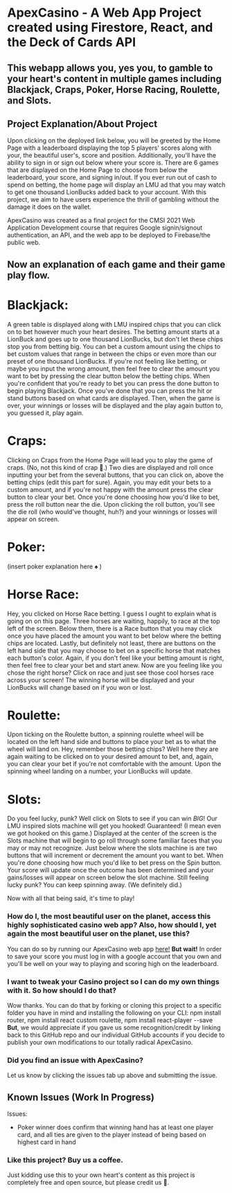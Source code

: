 # ApexCasino - A Web App Project created using Firestore, React, and the Deck of Cards API

## This webapp allows you, yes you, to gamble to your heart's content in multiple games including Blackjack, Craps, Poker, Horse Racing, Roulette, and Slots.

## Project Explanation/About Project

Upon clicking on the deployed link below, you will be greeted by the Home Page with a leaderboard displaying the top 5 players' scores along with your, the beautiful user's, score and position. Additionally, you'll have the ability to sign in or sign out below where your score is. There are 6 games that are displayed on the Home Page to choose from below the leaderboard, your score, and signing in/out. If you ever run out of cash to spend on betting, the home page will display an LMU ad that you may watch to get one thousand LionBucks added back to your account. With this project, we aim to have users experience the thrill of gambling without the damage it does on the wallet.

ApexCasino was created as a final project for the CMSI 2021 Web Application Development course that requires Google signin/signout authentication, an API, and the web app to be deployed to Firebase/the public web.

## Now an explanation of each game and their game play flow.

# Blackjack: 
A green table is displayed along with LMU inspired chips that you can click on to bet however much your heart desires. The betting amount starts at a LionBuck and goes up to one thousand LionBucks, but don't let these chips stop you from betting big. You can bet a custom amount using the chips to bet custom values that range in between the chips or even more than our preset of one thousand LionBucks. If you're not feeling like betting, or maybe you input the wrong amount, then feel free to clear the amount you want to bet by pressing the clear button below the betting chips. When you're confident that you're ready to bet you can press the done button to begin playing Blackjack. Once you've done that you can press the hit or stand buttons based on what cards are displayed. Then, when the game is over, your winnings or losses will be displayed and the play again button to, you guessed it, play again.

# Craps: 
Clicking on Craps from the Home Page will lead you to play the game of craps. (No, not this kind of crap 💩.) Two dies are displayed and roll once inputting your bet from the several buttons, that you can click on, above the betting chips (edit this part for sure). Again, you may edit your bets to a custom amount, and if you're not happy with the amount press the clear button to clear your bet. Once you're done choosing how you'd like to bet, press the roll button near the die. Upon clicking the roll button, you'll see the die roll (who would've thought, huh?) and your winnings or losses will appear on screen.

# Poker: 
(insert poker explanation here ♠️ )

# Horse Race: 
Hey, you clicked on Horse Race betting. I guess I ought to explain what is going on on this page. Three horses are waiting, happily, to race at the top left of the screen. Below them, there is a Race button that you may click once you have placed the amount you want to bet below where the betting chips are located. Lastly, but definitely not least, there are buttons on the left hand side that you may choose to bet on a specific horse that matches each button's color. Again, if you don't feel like your betting amount is right, then feel free to clear your bet and start anew. Now are you feeling like you chose the right horse? Click on race and just see those cool horses race across your screen! The winning horse will be displayed and your LionBucks will change based on if you won or lost.

# Roulette: 
Upon ticking on the Roulette button, a spinning roulette wheel will be located on the left hand side and buttons to place your bet as to what the wheel will land on. Hey, remember those betting chips? Well here they are again waiting to be clicked on to your desired amount to bet, and, again, you can clear your bet if you're not comfortable with the amount. Upon the spinning wheel landing on a number, your LionBucks will update.

# Slots: 
Do you feel lucky, punk? Well click on Slots to see if you can win _BIG_! Our LMU inspired slots machine will get you hooked! Guaranteed! (I mean even we got hooked on this game.) Displayed at the center of the screen is the Slots machine that will begin to go roll through some familiar faces that you may or may not recognize. Just below where the slots machine is are two buttons that will increment or decrement the amount you want to bet. When you're done choosing how much you'd like to bet press on the Spin button. Your score will update once the outcome has been determined and your gains/losses will appear on screen below the slot machine. Still feeling lucky punk? You can keep spinning away. (We definitely did.)

Now with all that being said, it's time to play!

### How do I, the most beautiful user on the planet, access this highly sophisticated casino web app? Also, how should I, yet again the most beautiful user on the planet, use this?

You can do so by running our ApexCasino web app [here!](https://casino-5bfa0.web.app/)
**But wait!** In order to save your score you must log in with a google account that you own and you'll be well on your way to playing and scoring high on the leaderboard.

### I want to tweak your Casino project so I can do my own things with it. So how should I do that?

Wow thanks. You can do that by forking or cloning this project to a specific folder you have in mind and installing the following on your CLI:
npm install router, npm install react custom roulette, npm install react-player --save
**But**, we would appreciate if you gave us some recognition/credit by linking back to this GitHub repo and our individual GitHub accounts if you decide to publish your own modifications to our totally radical ApexCasino.

### Did you find an issue with ApexCasino?

Let us know by clicking the issues tab up above and submitting the issue.

## Known Issues (Work In Progress)

Issues:

- Poker winner does confirm that winning hand has at least one player card, and all ties are given to the player instead of being based on highest card in hand

### Like this project? Buy us a coffee.

Just kidding use this to your own heart's content as this project is completely free and open source, but please credit us 🙂.
